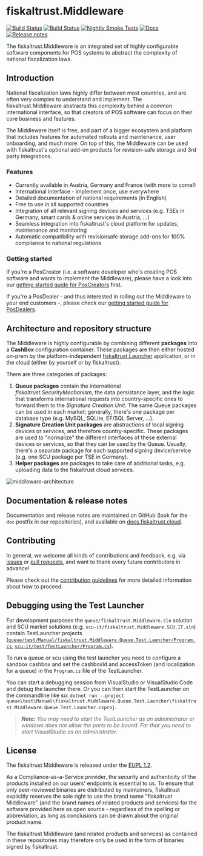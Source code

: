# fiskaltrust.Middleware
[![Build Status](https://img.shields.io/azure-devops/build/fiskaltrust/29af887e-c4f1-46d9-bcd8-323f3f3ea149/441/main?label=Build%20%28Queue%29&logo=azurepipelines)](https://dev.azure.com/fiskaltrust/fiskaltrust/_build/latest?definitionId=441&branchName=main) [![Build Status](https://img.shields.io/azure-devops/build/fiskaltrust/29af887e-c4f1-46d9-bcd8-323f3f3ea149/442/main?label=Build%20%28SCU%20DE%29&logo=azurepipelines)](https://dev.azure.com/fiskaltrust/fiskaltrust/_build/latest?definitionId=442&branchName=main) [![Nightly Smoke Tests](https://img.shields.io/azure-devops/build/fiskaltrust/fiskaltrust/444?label=Nightly%20Smoke%20Tests)](https://dev.azure.com/fiskaltrust/fiskaltrust/_build/latest?definitionId=444&branchName=main) [![Docs](https://img.shields.io/badge/Docs-informational)](https://docs.fiskaltrust.cloud) [![Release notes](https://img.shields.io/badge/Release%20notes-informational)](https://docs.fiskaltrust.cloud/docs/release-notes)

The fiskaltrust.Middleware is an integrated set of highly configurable software components for POS systems to abstract the complexity of national fiscalization laws.

## Introduction
National fiscalization laws highly differ between most countries, and are often very complex to understand and implement. The fiskaltrust.Middleware abstracts this complexity behind a common international interface, so that creators of POS software can focus on their core business and features.

The Middleware itself is free, and part of a bigger ecosystem and platform that includes features for automated rollouts and maintenance, user onboarding, and much more. On top of this, the Middleware can be used with fiskaltrust's optional add-on products for revision-safe storage and 3rd party integrations.

### Features
- Currently available in Austria, Germany and France (with more to come!)
- International interface - implement once, use everywhere
- Detailed documentation of national requirements (in English)
- Free to use in all supported countries
- Integration of all relevant signing devices and services (e.g. TSEs in Germany, smart cards & online services in Austria, ...)
- Seamless integration into fiskaltrust's cloud platform for updates, maintenance and monitoring
- Automatic compatibility with revisionsafe storage add-ons for 100% compliance to national regulations

### Getting started
If you're a PosCreator (i.e. a software developer who's creating POS software and wants to implement the Middleware), please have a look into our [getting started guide for PosCreators](https://docs.fiskaltrust.cloud/docs/poscreators/get-started) first. 

If you're a PosDealer - and thus interested in rolling out the Middleware to your end customers -, please check our [getting started guide for PosDealers](https://docs.fiskaltrust.cloud/docs/posdealers/get-started).

## Architecture and repository structure
The Middleware is highly configurable by combining different **packages** into a **CashBox** configuration container. These packages are then either hosted on-prem by the platform-independent [fiskaltrust.Launcher](https://github.com/fiskaltrust/middleware-launcher) application, or in the cloud (either by yourself or by fiskaltrust).

There are three categories of packages:
1. **Queue packages** contain the international _fiskaltrust.SecurityMechanism_, the data persistance layer, and the logic that transforms international requests into country-specific ones to forward them to the _Signature Creation Unit_. The same Queue packages can be used in each market; generally, there's one package per database type (e.g. MySQL, SQLite, EF/SQL Server, ...).
2. **Signature Creation Unit packages** are abstractions of local signing devices or services, and therefore country-specific. These packages are used to "normalize" the different interfaces of these external devices or services, so that they can be used by the Queue. Usually, there's a separate package for each supported signing device/service (e.g. one SCU package per TSE in Germany).
3. **Helper packages** are packages to take care of additional tasks, e.g. uploading data to the fiskaltrust cloud services.

![middleware-architecture](doc/images/middleware.png)

## Documentation & release notes
Documentation and release notes are maintained on GitHub (look for the `-doc` postfix in our repositories), and available on [docs.fiskaltrust.cloud](https://docs.fiskaltrust.cloud).

## Contributing
In general, we welcome all kinds of contributions and feedback, e.g. via [issues](./issues) or [pull requests](./pulls), and want to thank every future contributors in advance!

Please check out the [contribution guidelines](./CONTRIBUTING.md) for more detailed information about how to proceed.

## Debugging using the Test Launcher

For development purposes the `queue/fiskaltrust.Middleware.sln` solution and SCU market solutions (e.g. `scu-it/fiskaltrust.Middleware.SCU.IT.sln`) contain TestLauncher projects ([`queue/test/Manual/fiskaltrust.Middleware.Queue.Test.Launcher/Program.cs`](queue/test/Manual/fiskaltrust.Middleware.Queue.Test.Launcher/Program.cs), [`scu-it/test/TestLauncher/Program.cs`](scu-it/test/TestLauncher/Program.cs)).

To run a queue or scu using the test launcher you need to configure a sandbox cashbox and set the cashboxId and accessToken (and localization for a queue) in the `Program.cs` file of the TestLauncher.

You can start a debugging session from VisualStudio or VisualStudio Code and debug the launcher there.
Or you can then start the TestLauncher on the commandline like so: `dotnet run --project queue\test\Manual\fiskaltrust.Middleware.Queue.Test.Launcher\fiskaltrust.Middleware.Queue.Test.Launcher.csproj`.

> ***Note:** You may need to start the TestLauncher as an administrator or windows does not allow the ports to be bound. For that you need to start VisualStudio as an administrator.*

## License
The fiskaltrust Middleware is released under the [EUPL 1.2](./LICENSE). 

As a Compliance-as-a-Service provider, the security and authenticity of the products installed on our users' endpoints is essential to us. To ensure that only peer-reviewed binaries are distributed by maintainers, fiskaltrust explicitly reserves the sole right to use the brand name "fiskaltrust Middleware" (and the brand names of related products and services) for the software provided here as open source - regardless of the spelling or abbreviation, as long as conclusions can be drawn about the original product name.  

The fiskaltrust Middleware (and related products and services) as contained in these repositories may therefore only be used in the form of binaries signed by fiskaltrust. 
